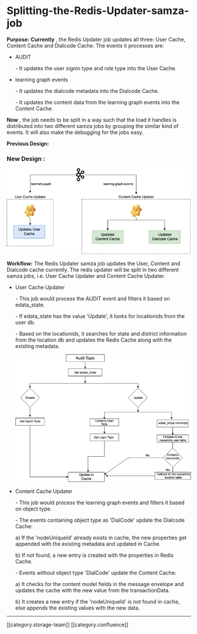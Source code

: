 # Splitting-the-Redis-Updater-samza-job

**Purpose:** **Currently** , the Redis Updater job updates all three: User Cache, Content Cache and Dialcode Cache. The events it processes are:

*   AUDIT

    &#x20; \-  It updates the user signin type and role type into the User Cache.
*   learning graph events

    &#x20; \- It updates the dialcode metadata into the Dialcode Cache.

    &#x20; \- It updates the content data from the learning graph events into the Content Cache.

**Now** , the job needs to be split in a way such that the load it handles is distributed into two different samza jobs by grouping the similar kind of events. It will also make the debugging for the jobs easy.

**Previous Design:**

### **New Design** :

![](../../../../.gitbook/assets/redis-updater-design2.png)

**Workflow:** The Redis Updater samza job updates the User, Content and Dialcode cache currently. The redis updater will be split in two different samza jobs, i.e. User Cache Updater and Content Cache Updater.

*   User Cache Updater

    &#x20; \- This job would process the AUDIT event and filters it based on edata\_state.

    &#x20; \- If edata\_state has the value 'Update', it looks for locationids from the user db.

    &#x20; \- Based on the locationids, it searches for state and district information from the location db and updates the Redis Cache along with the existing metadata.

    ![](../../../../.gitbook/assets/workflow-user-cache-updater.png)
*   Content Cache Updater

    &#x20; \- This job would process the learning graph events and filters it based on object type.

    &#x20; \- The events containing object type as 'DialCode' update the Dialcode Cache:

    &#x20;        a) If the 'nodeUniqueId' already exists in cache, the new properties get appended with the existing metadata and updated in Cache.

    &#x20;        b) If not found, a new entry is created with the properties in Redis Cache.

    &#x20; \- Events without object type 'DialCode' update the Content Cache:

    &#x20;        a) It checks for the content model fields in the message envelope and updates the cache with the new value from the transactionData.  &#x20;

    &#x20;        b) It creates a new entry if the 'nodeUniqueId' is not found in cache, else appends the existing values with the new data.

***

\[\[category.storage-team]] \[\[category.confluence]]
